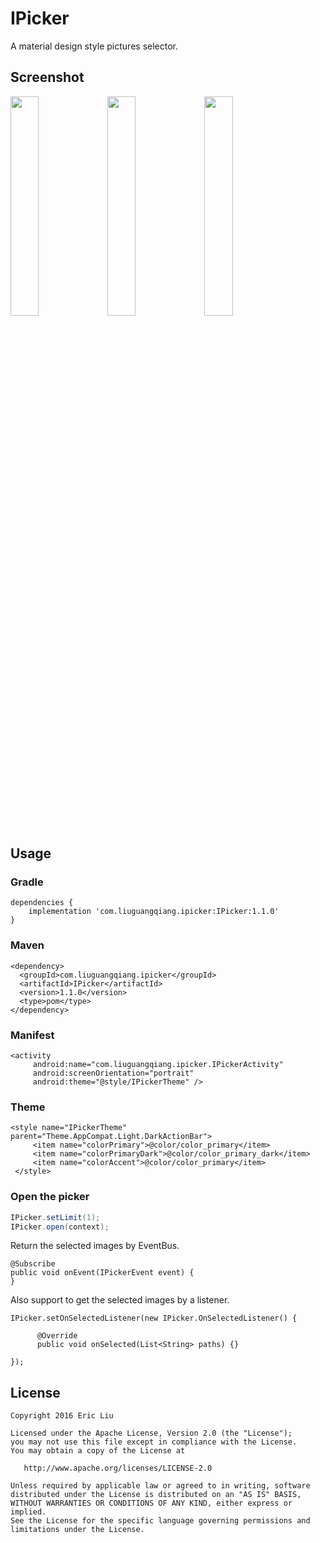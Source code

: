 IPicker
======================================
A material design style pictures selector.

## Screenshot
<img src="arts/1.png" width="30%"> <img src="arts/2.png" width="30%"> <img src="arts/clipping.png" width="30%">

## Usage
### Gradle

```
dependencies {
   	implementation 'com.liuguangqiang.ipicker:IPicker:1.1.0'
}
```

### Maven
```
<dependency>
  <groupId>com.liuguangqiang.ipicker</groupId>
  <artifactId>IPicker</artifactId>
  <version>1.1.0</version>
  <type>pom</type>
</dependency>
```

### Manifest

```
<activity
     android:name="com.liuguangqiang.ipicker.IPickerActivity"
     android:screenOrientation="portrait"
     android:theme="@style/IPickerTheme" />
```

### Theme
```
<style name="IPickerTheme" parent="Theme.AppCompat.Light.DarkActionBar">
     <item name="colorPrimary">@color/color_primary</item>
     <item name="colorPrimaryDark">@color/color_primary_dark</item>
     <item name="colorAccent">@color/color_primary</item>
 </style>
```

### Open the picker
```java
IPicker.setLimit(1);
IPicker.open(context);
```

Return the selected images by EventBus.

```
@Subscribe
public void onEvent(IPickerEvent event) {
}
```

Also support to get the selected images by a listener.

```
IPicker.setOnSelectedListener(new IPicker.OnSelectedListener() {

      @Override
      public void onSelected(List<String> paths) {}

});
```

## License

    Copyright 2016 Eric Liu

    Licensed under the Apache License, Version 2.0 (the "License");
    you may not use this file except in compliance with the License.
    You may obtain a copy of the License at

       http://www.apache.org/licenses/LICENSE-2.0

    Unless required by applicable law or agreed to in writing, software
    distributed under the License is distributed on an "AS IS" BASIS,
    WITHOUT WARRANTIES OR CONDITIONS OF ANY KIND, either express or implied.
    See the License for the specific language governing permissions and
    limitations under the License.